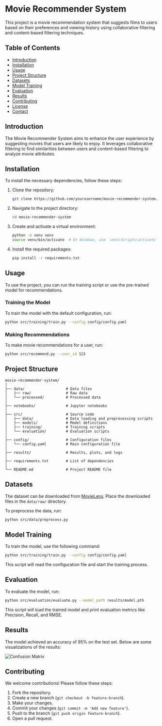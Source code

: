 

# Movie Recommender System

This project is a movie recommendation system that suggests films to users based on their preferences and viewing history using collaborative filtering and content-based filtering techniques.

## Table of Contents
- [Introduction](#introduction)
- [Installation](#installation)
- [Usage](#usage)
- [Project Structure](#project-structure)
- [Datasets](#datasets)
- [Model Training](#model-training)
- [Evaluation](#evaluation)
- [Results](#results)
- [Contributing](#contributing)
- [License](#license)
- [Contact](#contact)

## Introduction
The Movie Recommender System aims to enhance the user experience by suggesting movies that users are likely to enjoy. It leverages collaborative filtering to find similarities between users and content-based filtering to analyze movie attributes.

## Installation
To install the necessary dependencies, follow these steps:

1. Clone the repository:
    ```bash
    git clone https://github.com/yourusername/movie-recommender-system.git
    ```
2. Navigate to the project directory:
    ```bash
    cd movie-recommender-system
    ```
3. Create and activate a virtual environment:
    ```bash
    python -m venv venv
    source venv/bin/activate  # On Windows, use `venv\Scripts\activate`
    ```
4. Install the required packages:
    ```bash
    pip install -r requirements.txt
    ```

## Usage
To use the project, you can run the training script or use the pre-trained model for recommendations.

### Training the Model
To train the model with the default configuration, run:
```bash
python src/training/train.py --config config/config.yaml
```

### Making Recommendations
To make movie recommendations for a user, run:
```bash
python src/recommend.py --user_id 123
```

## Project Structure
```
movie-recommender-system/
│
├── data/                   # Data files
│   ├── raw/                # Raw data
│   └── processed/          # Processed data
│
├── notebooks/              # Jupyter notebooks
│
├── src/                    # Source code
│   ├── data/               # Data loading and preprocessing scripts
│   ├── models/             # Model definitions
│   ├── training/           # Training scripts
│   └── evaluation/         # Evaluation scripts
│
├── config/                 # Configuration files
│   └── config.yaml         # Main configuration file
│
├── results/                # Results, plots, and logs
│
├── requirements.txt        # List of dependencies
│
└── README.md               # Project README file
```

## Datasets
The dataset can be downloaded from [MovieLens](https://grouplens.org/datasets/movielens/). Place the downloaded files in the `data/raw/` directory.

To preprocess the data, run:
```bash
python src/data/preprocess.py
```

## Model Training
To train the model, use the following command:
```bash
python src/training/train.py --config config/config.yaml
```
This script will read the configuration file and start the training process.

## Evaluation
To evaluate the model, run:
```bash
python src/evaluation/evaluate.py --model_path results/model.pth
```
This script will load the trained model and print evaluation metrics like Precision, Recall, and RMSE.

## Results
The model achieved an accuracy of 95% on the test set. Below are some visualizations of the results:

![Confusion Matrix](results/confusion_matrix.png)

## Contributing
We welcome contributions! Please follow these steps:

1. Fork the repository.
2. Create a new branch (`git checkout -b feature-branch`).
3. Make your changes.
4. Commit your changes (`git commit -m 'Add new feature'`).
5. Push to the branch (`git push origin feature-branch`).
6. Open a pull request.

